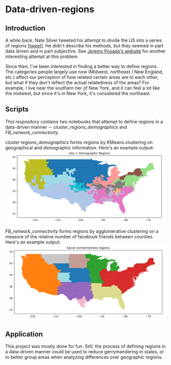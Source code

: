 # Data-driven-regions

## Introduction

A while back, Nate Silver tweeted his attempt to divide the US into a series of regions [[tweet]](https://twitter.com/NateSilver538/status/1199686800752726025?s=20&t=9HRz_7h-jve4Esk7mMoKjQ). He didn't describe his methods, but they seemed in part data driven and in part subjective. See [Jeremy Posada's website](https://jeremyposadas.org/regions/) for another interesting attempt at this problem.

Since then, I've been interested in finding a better way to define regions. The categories people largely use now (Midwest, northeast / New England, etc.) affect our perception of how related certain areas are to each other, but what if they don't reflect the actual relatedness of the areas? For example, I live near the southern tier of New York, and it can feel a lot like the midwest, but since it's in New York, it's considered the northeast. 

## Scripts

This respository contains two notebooks that attempt to define regions in a data-driven manner -- *cluster_regions_demographics* and *FB_network_connectivity*.

*cluster regions_demographics* forms regions by KMeans clustering on geographical and demographic information. Here's an example output: 
![Algorithm schema](./images/geo_demo_100.png)

*FB_network_connectivity* forms regions by agglomerative clustering on a measure of the relative number of facebook friends between counties. Here's an example output:
![Algorithm schema](./images/sci.png)

## Application

This project was mostly done for fun. Still, the process of defining regions in a data-driven manner could be used to reduce gerrymandering in states, or to better group areas when analyzing differences over geographic regions.


